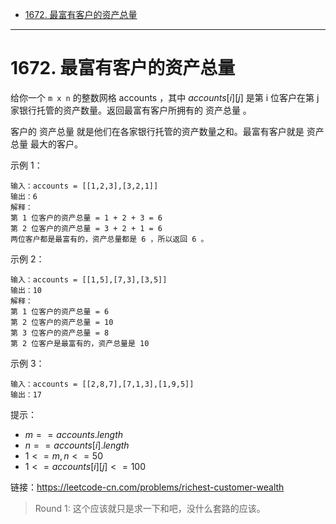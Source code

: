 - [1672. 最富有客户的资产总量](#1672-最富有客户的资产总量)

------------------------------

# 1672. 最富有客户的资产总量

给你一个 `m x n` 的整数网格 accounts ，其中 $accounts[i][j]$ 是第 i​​​​​​​​​​​​ 位客户在第 j 家银行托管的资产数量。返回最富有客户所拥有的 资产总量 。

客户的 资产总量 就是他们在各家银行托管的资产数量之和。最富有客户就是 资产总量 最大的客户。

示例 1：

```
输入：accounts = [[1,2,3],[3,2,1]]
输出：6
解释：
第 1 位客户的资产总量 = 1 + 2 + 3 = 6
第 2 位客户的资产总量 = 3 + 2 + 1 = 6
两位客户都是最富有的，资产总量都是 6 ，所以返回 6 。
```

示例 2：

```
输入：accounts = [[1,5],[7,3],[3,5]]
输出：10
解释：
第 1 位客户的资产总量 = 6
第 2 位客户的资产总量 = 10 
第 3 位客户的资产总量 = 8
第 2 位客户是最富有的，资产总量是 10
```

示例 3：

```
输入：accounts = [[2,8,7],[7,1,3],[1,9,5]]
输出：17
```

提示：

- $m == accounts.length$
- $n == accounts[i].length$
- $1 <= m, n <= 50$
- $1 <= accounts[i][j] <= 100$

链接：https://leetcode-cn.com/problems/richest-customer-wealth

> Round 1: 这个应该就只是求一下和吧，没什么套路的应该。
